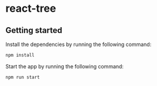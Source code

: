 # react-tree

## Getting started

Install the dependencies by running the following command:
```sh
npm install
```
Start the app by running the following command:
```bash
npm run start
```
